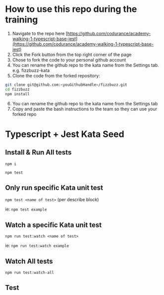 # How to use this repo during the training

1. Navigate to the repo here [https://github.com/codurance/academy-walking-1-typescript-base-jest](https://github.com/codurance/academy-walking-1-typescript-base-jest)
2. Click the Fork button from the top right corner of the page
3. Chose to fork the code to your personal github account
4. You can rename the github repo to the kata name from the Settings tab. e.g. fizzbuzz-kata
5. Clone the code from the forked repository:
```bash
git clone git@github.com:<youGithubHandle>/fizzbuzz.git
cd fizzbuzz
npm install
```
6. You can rename the github repo to the kata name from the Settings tab
7. Copy and paste the bash instructions to the team so they can use your forked repo


# Typescript + Jest Kata Seed

## Install & Run All tests
`npm i`

`npm test`

## Only run specific Kata unit test
`npm test <name of test>` (per describe block)


ie: `npm test example`

## Watch a specific Kata unit test

`npm run test:watch <name of test>`


ie: `npm run test:watch example`


## Watch All tests

`npm run test:watch-all`

## Test
